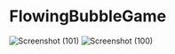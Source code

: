 # FlowingBubbleGame
![Screenshot (101)](https://user-images.githubusercontent.com/35559594/68937318-5c333400-07c6-11ea-9c56-0497d92468e5.png)
![Screenshot (100)](https://user-images.githubusercontent.com/35559594/68937319-5c333400-07c6-11ea-8d48-1c766a3b6826.png)
